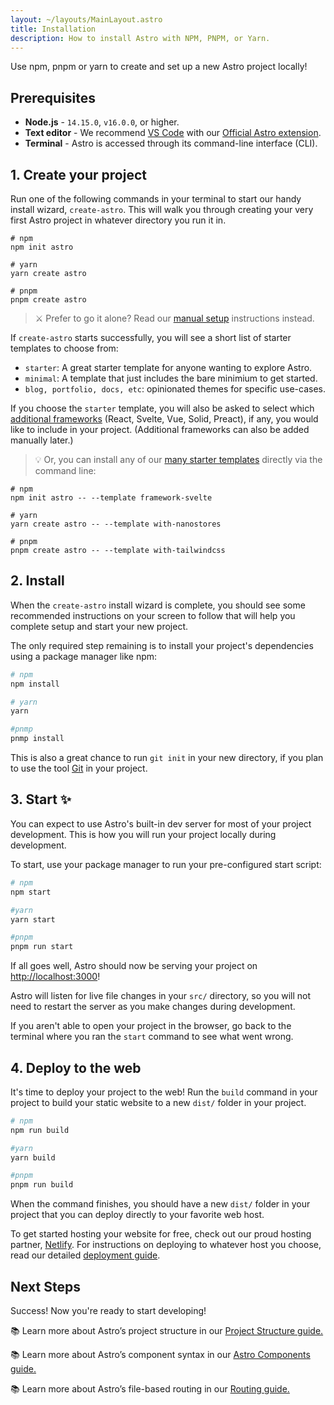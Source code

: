 ```yaml
---
layout: ~/layouts/MainLayout.astro
title: Installation
description: How to install Astro with NPM, PNPM, or Yarn.
---
```

Use npm, pnpm or yarn to create and set up a new Astro project locally!


## Prerequisites

- **Node.js** - `14.15.0`, `v16.0.0`, or higher.
- **Text editor** - We recommend [VS Code](https://code.visualstudio.com/) with our [Official Astro extension](https://marketplace.visualstudio.com/items?itemName=astro-build.astro-vscode).
- **Terminal** - Astro is accessed through its command-line interface (CLI).

## 1. Create your project

Run one of the following commands in your terminal to start our handy install wizard, `create-astro`. This will walk you through creating your very first Astro project in whatever directory you run it in.

```shell
# npm
npm init astro

# yarn
yarn create astro

# pnpm
pnpm create astro
```

> ⚔️ Prefer to go it alone? Read our [manual setup](/en/guides/manual-setup) instructions instead.


If `create-astro` starts successfully, you will see a short list of starter templates to choose from: 
- `starter`: A great starter template for anyone wanting to explore Astro.
- `minimal`: A template that just includes the bare minimium to get started.
- `blog, portfolio, docs, etc`: opinionated themes for specific use-cases.

If you choose the `starter` template, you will also be asked to select which [additional frameworks](/en/core-concepts/component-hydration) (React, Svelte, Vue, Solid, Preact), if any, you would like to include in your project. (Additional frameworks can also be added manually later.)

> 💡 Or, you can install any of our [many starter templates](https://github.com/withastro/astro/tree/main/examples) directly via the command line: 
```shell
# npm
npm init astro -- --template framework-svelte

# yarn
yarn create astro -- --template with-nanostores

# pnpm
pnpm create astro -- --template with-tailwindcss
```

## 2. Install

When the `create-astro` install wizard is complete, you should see some recommended instructions on your screen to follow that will help you complete setup and start your new project. 

The only required step remaining is to install your project's dependencies using a package manager like npm:

```bash
# npm
npm install

# yarn
yarn

#pnmp
pnmp install

```

This is also a great chance to run `git init` in your new directory, if you plan to use the tool [Git](https://git-scm.com/) in your project.

## 3. Start ✨

You can expect to use Astro's built-in dev server for most of your project development. This is how you will run your project locally during development. 

To start, use your package manager to run your pre-configured start script:

```bash
# npm
npm start

#yarn
yarn start

#pnpm
pnpm run start
```

If all goes well, Astro should now be serving your project on [http://localhost:3000](http://localhost:3000)! 

Astro will listen for live file changes in your `src/` directory, so you will not need to restart the server as you make changes during development.

If you aren't able to open your project in the browser, go back to the terminal where you ran the `start` command to see what went wrong.

## 4. Deploy to the web

It's time to deploy your project to the web! Run the `build` command in your project to build your static website to a new `dist/` folder in your project.

```bash
# npm
npm run build

#yarn
yarn build

#pnpm
pnpm run build
```

When the command finishes, you should have a new `dist/` folder in your project that you can deploy directly to your favorite web host. 

To get started hosting your website for free, check out our proud hosting partner, [Netlify](https://www.netlify.com/). For instructions on deploying to whatever host you choose, read our detailed [deployment guide](/en/guides/deploy).

## Next Steps

Success! Now you're ready to start developing!

📚 Learn more about Astro’s project structure in our [Project Structure guide.](/en/core-concepts/project-structure)

📚 Learn more about Astro’s component syntax in our [Astro Components guide.](/en/core-concepts/astro-components)

📚 Learn more about Astro’s file-based routing in our [Routing guide.](/en/core-concepts/astro-pages)